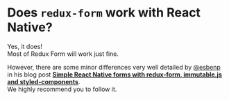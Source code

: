 # Does `redux-form` work with React Native?

Yes, it does!  
Most of Redux Form will work just fine.

However, there are some minor differences very well detailed by [@esbenp](https://github.com/esbenp)
in his blog post [**Simple React Native forms with redux-form, immutable.js and styled-components**](https://esbenp.github.io/2017/01/06/react-native-redux-form-immutable-styled-components/).  
We highly recommend you to follow it.
